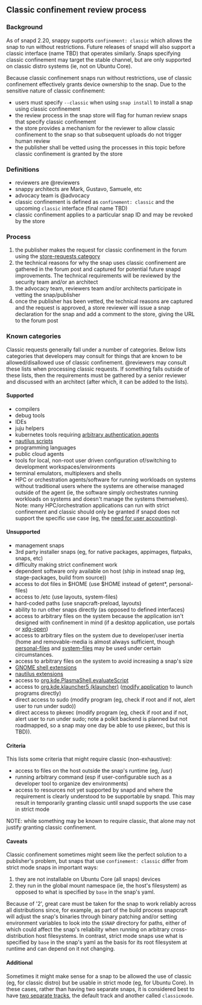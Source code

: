 ## Classic confinement review process

### Background
As of snapd 2.20, snappy supports `confinement: classic` which allows the snap to run without restrictions. Future releases of snapd will also support a classic interface (name TBD) that operates similarly. Snaps specifying classic confinement may target the stable channel, but are only supported on classic distro systems (ie, not on Ubuntu Core).

Because classic confinement snaps run without restrictions, use of classic confinement effectively grants device ownership to the snap. Due to the sensitive nature of classic confinement:

 * users must specify `--classic` when using `snap install` to install a snap using classic confinement
 * the review process in the snap store will flag for human review snaps that specify classic confinement
 * the store provides a mechanism for the reviewer to allow classic confinement to the snap so that subsequent uploads do not trigger human review
 * the publisher shall be vetted using the processes in this topic before classic confinement is granted by the store

### Definitions
 * reviewers are @reviewers
 * snappy architects are Mark, Gustavo, Samuele, etc
 * advocacy team is @advocacy
 * classic confinement is defined as `confinement: classic` and the upcoming `classic` interface (final name TBD)
 * classic confinement applies to a particular snap ID and may be revoked by the store 

### Process
 1. the publisher makes the request for classic confinement in the forum using the [store-requests category](https://forum.snapcraft.io/c/store-requests) 
 2. the technical reasons for why the snap uses classic confinement are gathered in the forum post and captured for potential future snapd improvements. The technical requirements will be reviewed by the security team and/or an architect
 3. the advocacy team, reviewers team and/or architects participate in vetting the snap/publisher
 4. once the publisher has been vetted, the technical reasons are captured and the request is approved, a store reviewer will issue a snap declaration for the snap and add a comment to the store, giving the URL to the forum post

### Known categories

Classic requests generally fall under a number of categories. Below lists categories that developers may consult for things that are known to be allowed/disallowed use of classic confinement. @reviewers may consult these lists when processing classic requests. If something falls outside of these lists, then the requirements must be gathered by a senior reviewer and discussed with an architect (after which, it can be added to the lists).

#### Supported
* compilers
* debug tools
* IDEs
* juju helpers
* kubernetes tools requiring [arbitrary authentication agents](https://forum.snapcraft.io/t/classic-confinement-for-kontena-lens/13729/18)
* [nautilus scripts](https://forum.snapcraft.io/t/synchrorep-need-classic-confinement/13347/8)
* programming languages
* public cloud agents
* tools for local, non-root user driven configuration of/switching to development workspaces/environments
* terminal emulators, multiplexers and shells
* HPC or orchestration agents/software for running workloads on systems without traditional users where the systems are otherwise managed outside of the agent (ie, the software simply orchestrates running workloads on systems and doesn't manage the systems themselves). Note: many HPC/orchestration applications can run with strict confinement and classic should only be granted if snapd does not support the specific use case (eg, the [need for user accounting](https://forum.snapcraft.io/t/request-for-classic-confinement-slurm/18309/11)).

#### Unsupported  
* management snaps
* 3rd party installer snaps (eg, for native packages, appimages, flatpaks, snaps, etc)
* difficulty making strict confinement work
* dependent software only available on host (ship in instead snap (eg, stage-packages, build from source))
* access to dot files in $HOME (use $HOME instead of getent*, personal-files)
* access to /etc (use layouts, system-files)
* hard-coded paths (use snapcraft-preload, layouts)
* ability to run other snaps directly (as opposed to defined interfaces)
* access to arbitrary files on the system because the application isn't designed with confinement in mind (if a desktop application, use portals or [xdg-open](https://forum.snapcraft.io/t/allowing-xdg-open-to-open-files/3789/11))
* access to arbitrary files on the system due to developer/user inertia (home and removable-media is almost always sufficient, though [personal-files](https://forum.snapcraft.io/t/the-personal-files-interface/9357) and [system-files](https://forum.snapcraft.io/t/the-system-files-interface/9358) may be used under certain circumstances. 
* access to arbitrary files on the system to avoid increasing a snap's size
* [GNOME shell extensions](https://forum.snapcraft.io/t/yaru-dark-theme-toggle-review-request/13169/7)
* [nautilus extensions](https://forum.snapcraft.io/t/synchrorep-need-classic-confinement/13347/8)
* access to [org.kde.PlasmaShell.evaluateScript](https://forum.snapcraft.io/t/issue-establishing-dbus-interface-with-org-kde-plasmashell/14908/4)
* access to [org.kde.klauncher5 (klauncher)](https://forum.snapcraft.io/t/18377) ([modify application](https://forum.snapcraft.io/t/18377/3) to launch programs directly)
* direct access to sudo (modify program (eg, check if root and if not, alert user to run under sudo))
* direct access to pkexec (modify program (eg, check if root and if not, alert user to run under sudo; note a polkit backend is planned but not roadmapped, so a snap may one day be able to use pkexec, but this is TBD)).

#### Criteria
This lists some criteria that might require classic (non-exhaustive):
* access to files on the host outside the snap's runtime (eg, /usr)
* running arbitrary command (esp if user-configurable such as a developer tool to organize dev environments)
* access to resources not yet supported by snapd and where the requirement is clearly understood to be supportable by snapd. This may result in temporarily granting classic until snapd supports the use case in strict mode

NOTE: while something may be known to require classic, that alone may not justify granting classic confinement.

#### Caveats
Classic confinement sometimes might seem like the perfect solution to a publisher's problem, but snaps that use `confinement: classic` differ from strict mode snaps in important ways:

1. they are not installable on Ubuntu Core (all snaps) devices
2. they run in the global mount namespace (ie, the host's filesystem) as opposed to what is specified by `base` in the snap's yaml.

Because of '2', great care must be taken for the snap to work reliably across all distributions since, for example, as part of the build process snapcraft will adjust the snap's binaries through binary patching and/or setting environment variables to look into the `$SNAP` directory for paths, either of which could affect the snap's reliability when running on arbitrary cross-distribution host filesystems. In contrast, strict mode snaps use what is specified by `base` in the snap's yaml as the basis for its root filesystem at runtime and can depend on it not changing.



#### Additional
Sometimes it might make sense for a snap to be allowed the use of classic (eg, for classic distro) but be usable in strict mode (eg, for Ubuntu Core). In these cases, rather than having two separate snaps, it is considered best to have [two separate tracks](https://forum.snapcraft.io/t/new-track-classic-request-for-the-nano-snap/10762/11), the default track and another called `classicmode`.